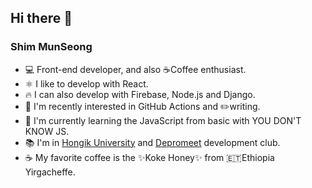 ## Hi there 👋

### Shim MunSeong
- 💻 Front-end developer, and also ☕Coffee enthusiast.
- ⚛️ I like to develop with React.
- 🔥 I can also develop with Firebase, Node.js and Django.
- 🤔 I'm recently interested in GitHub Actions and ✏️writing.
- 🌱 I'm currently learning the JavaScript from basic with YOU DON'T KNOW JS.
- 📚 I'm in [Hongik University](https://www.hongik.ac.kr) and [Depromeet](https://www.depromeet.com/) development club.
- ☕ My favorite coffee is the ✨Koke Honey✨ from 🇪🇹Ethiopia Yirgacheffe.


<!--
**Puterism/Puterism** is a ✨ _special_ ✨ repository because its `README.md` (this file) appears on your GitHub profile.

Here are some ideas to get you started:

- 🔭 I’m currently working on ...
- 🌱 I’m currently learning ...
- 👯 I’m looking to collaborate on ...
- 🤔 I’m looking for help with ...
- 💬 Ask me about ...
- 📫 How to reach me: ...
- 😄 Pronouns: ...
- ⚡ Fun fact: ...
-->
